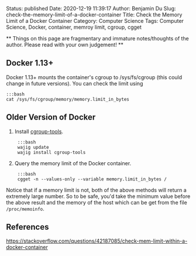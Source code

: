 Status: published
Date: 2020-12-19 11:39:17
Author: Benjamin Du
Slug: check-the-memory-limit-of-a-docker-container
Title: Check the Memory Limit of a Docker Container
Category: Computer Science
Tags: Computer Science, Docker, container, memroy limit, cgroup, cgget

**
Things on this page are fragmentary and immature notes/thoughts of the author.
Please read with your own judgement!
**

## Docker 1.13+ 

Docker 1.13+ mounts the container's cgroup to /sys/fs/cgroup (this could change in future versions). 
You can check the limit using

    :::bash
    cat /sys/fs/cgroup/memory/memory.limit_in_bytes

## Older Version of Docker 

1. Install [cgroup-tools](https://github.com/mk-fg/cgroup-tools).

        :::bash
        wajig update
        wajig install cgroup-tools

2. Query the memory limit of the Docker container.

        :::bash
        cgget -n --values-only --variable memory.limit_in_bytes /

Notice that if a memory limit is not, 
both of the above methods will return a extremely large number.
So to be safe, 
you'd take the minimum value before the above result and the memory of the host
which can be get from the file `/proc/memoinfo`.

## References

https://stackoverflow.com/questions/42187085/check-mem-limit-within-a-docker-container